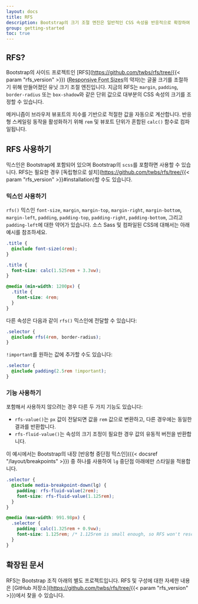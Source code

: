 ```yaml
---
layout: docs
title: RFS
description: Bootstrap의 크기 조절 엔진은 일반적인 CSS 속성을 반응적으로 확장하여 뷰포트 및 기기에서 사용 가능한 공간을 더 잘 활용합니다.
group: getting-started
toc: true
---
```


## RFS?

Bootstrap의 사이드 프로젝트인 [RFS](https://github.com/twbs/rfs/tree/{{< param "rfs_version" >}}) (<abbr title="반응형 글꼴 크기">Responsive Font Sizes</abbr>의 약자)는 글꼴 크기를 조절하기 위해 만들어졌던 유닛 크기 조절 엔진입니다. 지금의 RFS는 `margin`, `padding`, `border-radius`  또는 `box-shadow`와 같은 단위 값으로 대부분의 CSS 속성의 크기를 조정할 수 있습니다.

메커니즘이 브라우저 뷰포트의 치수를 기반으로 적절한 값을 자동으로 계산합니다. 반응형 스케일링 동작을 활성화하기 위해 `rem` 및 뷰포트 단위가 혼합된 `calc()` 함수로 컴파일됩니다.

## RFS 사용하기

믹스인은 Bootstrap에 포함되어 있으며 Bootstrap의 `scss`를 포함하면 사용할 수 있습니다. RFS는 필요한 경우 [독립형으로 설치](https://github.com/twbs/rfs/tree/{{< param "rfs_version" >}}#installation)할 수도 있습니다.

### 믹스인 사용하기

`rfs()` 믹스인 `font-size`, `margin`, `margin-top`, `margin-right`, `margin-bottom`, `margin-left`, `padding`, `padding-top`, `padding-right`, `padding-bottom`, 그리고 `padding-left`에 대한 약어가 있습니다. 소스 Sass 및 컴파일된 CSS에 대해서는 아래 예시를 참조하세요.

```scss
.title {
  @include font-size(4rem);
}
```

```css
.title {
  font-size: calc(1.525rem + 3.3vw);
}

@media (min-width: 1200px) {
  .title {
    font-size: 4rem;
  }
}
```

다른 속성은 다음과 같이 `rfs()` 믹스인에 전달할 수 있습니다:

```scss
.selector {
  @include rfs(4rem, border-radius);
}
```

`!important`를 원하는 값에 추가할 수도 있습니다:

```scss
.selector {
  @include padding(2.5rem !important);
}
```

### 기능 사용하기

포함해서 사용하지 않으려는 경우 다른 두 가지 기능도 있습니다:

- `rfs-value()`는 `px` 값이 전달되면 값을 `rem` 값으로 변환하고, 다른 경우에는 동일한 결과를 반환합니다.
- `rfs-fluid-value()`는 속성의 크기 조정이 필요한 경우 값의 유동적 버전을 반환합니다.

이 예시에서는 Bootstrap의 내장 [반응형 중단점 믹스인]({{< docsref "/layout/breakpoints" >}}) 중 하나를 사용하여 `lg` 중단점 아래에만 스타일을 적용합니다.

```scss
.selector {
  @include media-breakpoint-down(lg) {
    padding: rfs-fluid-value(2rem);
    font-size: rfs-fluid-value(1.125rem);
  }
}
```

```css
@media (max-width: 991.98px) {
  .selector {
    padding: calc(1.325rem + 0.9vw);
    font-size: 1.125rem; /* 1.125rem is small enough, so RFS won't rescale this */
  }
}
```

## 확장된 문서

RFS는 Bootstrap 조직 아래의 별도 프로젝트입니다. RFS 및 구성에 대한 자세한 내용은 [GitHub 저장소](https://github.com/twbs/rfs/tree/{{< param "rfs_version" >}})에서 찾을 수 있습니다.
